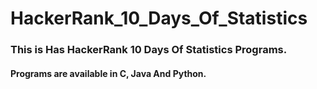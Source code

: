 # HackerRank_10_Days_Of_Statistics
### This is Has HackerRank 10 Days Of Statistics Programs. 
####  Programs are available in C, Java And Python.
